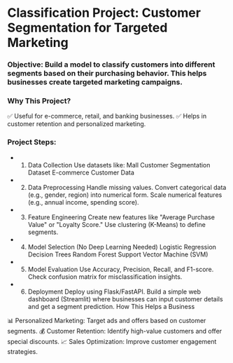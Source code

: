 # Classification Project: Customer Segmentation for Targeted Marketing
### Objective: Build a model to classify customers into different segments based on their purchasing behavior. This helps businesses create targeted marketing campaigns.

### Why This Project?
✅ Useful for e-commerce, retail, and banking businesses.
✅ Helps in customer retention and personalized marketing.

### Project Steps:
- 1. Data Collection
Use datasets like:
Mall Customer Segmentation Dataset
E-commerce Customer Data

- 2. Data Preprocessing
Handle missing values.
Convert categorical data (e.g., gender, region) into numerical form.
Scale numerical features (e.g., annual income, spending score).

- 3. Feature Engineering
Create new features like "Average Purchase Value" or "Loyalty Score."
Use clustering (K-Means) to define segments.

- 4. Model Selection (No Deep Learning Needed)
Logistic Regression
Decision Trees
Random Forest
Support Vector Machine (SVM)

- 5. Model Evaluation
Use Accuracy, Precision, Recall, and F1-score.
Check confusion matrix for misclassification insights.

- 6. Deployment
Deploy using Flask/FastAPI.
Build a simple web dashboard (Streamlit) where businesses can input customer details and get a segment prediction.
How This Helps a Business

📊 Personalized Marketing: Target ads and offers based on customer segments.
💰 Customer Retention: Identify high-value customers and offer special discounts.
📈 Sales Optimization: Improve customer engagement strategies.